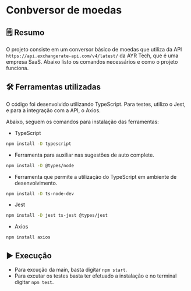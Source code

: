 # Conbversor de moedas

## 🗒️ Resumo
O projeto consiste em um conversor básico de moedas que utiliza da API `https://api.exchangerate-api.com/v4/latest/` da AYR Tech, que é uma empresa SaaS. Abaixo listo os comandos necessários e como o projeto funciona.

## 🛠️ Ferramentas utilizadas
O código foi desenvolvido utilizando TypeScript. Para testes, utilizo o Jest, e para a integração com a API, o Axios. 

Abaixo, seguem os comandos para instalação das ferramentas:

- TypeScript
~~~bash
npm install -D typescript
~~~

- Ferramenta para auxiliar nas sugestões de auto complete.
~~~bash
npm install -D @types/node
~~~

- Ferramenta que permite a utilização do TypeScript em ambiente de desenvolvimento.
~~~bash
npm install -D ts-node-dev
~~~

- Jest 
~~~bash
npm install -D jest ts-jest @types/jest
~~~

- Axios
~~~bash
npm install axios
~~~

## ▶️ Execução
- Para excução da main, basta digitar `npm start`.
- Para excutar os testes basta ter efetuado a instalação e no terminal digitar `npm test`.
